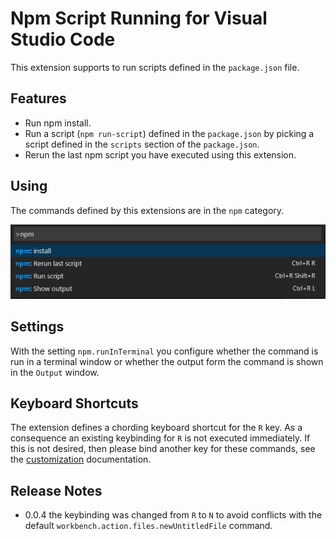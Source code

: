 # Npm Script Running for Visual Studio Code

This extension supports to run scripts defined in the `package.json` file.

## Features
- Run npm install.
- Run a script (`npm run-script`) defined in the `package.json` by picking a script
defined in the `scripts` section of the `package.json`.
- Rerun the last npm script you have executed using this extension.

## Using

The commands defined by this extensions are in the `npm` category.

![command palette](images/cmds.png)

## Settings

With the setting `npm.runInTerminal` you configure whether the command is run
in a terminal window or whether the output form the command is shown in the `Output` window.

## Keyboard Shortcuts

The extension defines a chording keyboard shortcut for the `R` key. As a consequence an existing keybinding for `R` is not executed immediately. If this is not desired, then please bind another key for these commands, see the [customization](https://code.visualstudio.com/docs/customization/keybindings) documentation.

## Release Notes

- 0.0.4 the keybinding was changed from `R` to `N` to avoid conflicts with the default `workbench.action.files.newUntitledFile` command. 

